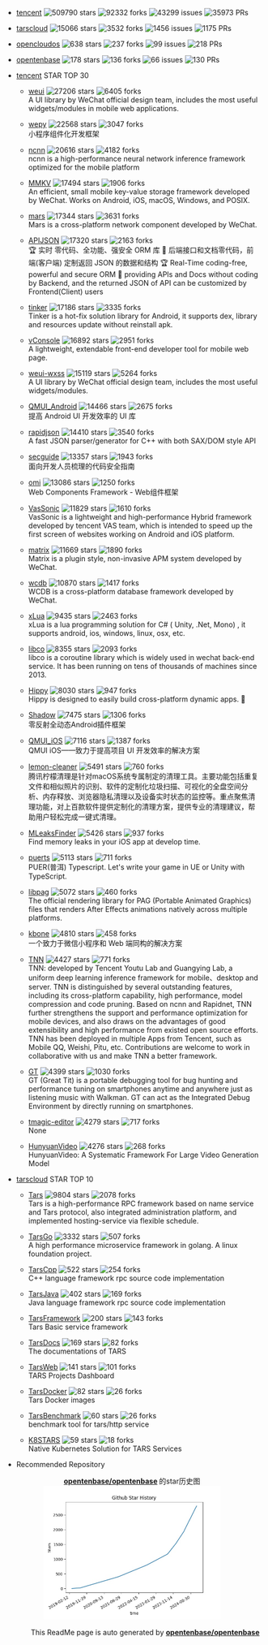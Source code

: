 
+ [tencent](https://github.com/tencent)
![509790 stars](https://img.shields.io/badge/Stars-509790-green)
![92332 forks](https://img.shields.io/badge/Forks-92332-green)
![43299 issues](https://img.shields.io/badge/Issues-43299-green)
![35973 PRs](https://img.shields.io/badge/PRs-35973-green)

+ [tarscloud](https://github.com/tarscloud)
![15066 stars](https://img.shields.io/badge/Stars-15066-green)
![3532 forks](https://img.shields.io/badge/Forks-3532-green)
![1456 issues](https://img.shields.io/badge/Issues-1456-green)
![1175 PRs](https://img.shields.io/badge/PRs-1175-green)

+ [opencloudos](https://github.com/opencloudos)
![638 stars](https://img.shields.io/badge/Stars-638-green)
![237 forks](https://img.shields.io/badge/Forks-237-green)
![99 issues](https://img.shields.io/badge/Issues-99-green)
![218 PRs](https://img.shields.io/badge/PRs-218-green)

+ [opentenbase](https://github.com/opentenbase)
![178 stars](https://img.shields.io/badge/Stars-178-green)
![136 forks](https://img.shields.io/badge/Forks-136-green)
![66 issues](https://img.shields.io/badge/Issues-66-green)
![130 PRs](https://img.shields.io/badge/PRs-130-green)



+ [tencent](https://github.com/tencent) STAR TOP 30
    
    + [weui](https://github.com/tencent/weui) 
    ![27206 stars](https://img.shields.io/badge/Stars-27206-green)
    ![6405 forks](https://img.shields.io/badge/Forks-6405-green)  
    A UI library by WeChat official design team, includes the most useful widgets/modules in mobile web applications.
    
    + [wepy](https://github.com/tencent/wepy) 
    ![22568 stars](https://img.shields.io/badge/Stars-22568-green)
    ![3047 forks](https://img.shields.io/badge/Forks-3047-green)  
    小程序组件化开发框架
    
    + [ncnn](https://github.com/tencent/ncnn) 
    ![20616 stars](https://img.shields.io/badge/Stars-20616-green)
    ![4182 forks](https://img.shields.io/badge/Forks-4182-green)  
    ncnn is a high-performance neural network inference framework optimized for the mobile platform
    
    + [MMKV](https://github.com/tencent/MMKV) 
    ![17494 stars](https://img.shields.io/badge/Stars-17494-green)
    ![1906 forks](https://img.shields.io/badge/Forks-1906-green)  
    An efficient, small mobile key-value storage framework developed by WeChat. Works on Android, iOS, macOS, Windows, and POSIX.
    
    + [mars](https://github.com/tencent/mars) 
    ![17344 stars](https://img.shields.io/badge/Stars-17344-green)
    ![3631 forks](https://img.shields.io/badge/Forks-3631-green)  
    Mars is a cross-platform network component  developed by WeChat.
    
    + [APIJSON](https://github.com/tencent/APIJSON) 
    ![17320 stars](https://img.shields.io/badge/Stars-17320-green)
    ![2163 forks](https://img.shields.io/badge/Forks-2163-green)  
    🏆 实时 零代码、全功能、强安全 ORM 库 🚀 后端接口和文档零代码，前端(客户端) 定制返回 JSON 的数据和结构 🏆 Real-Time coding-free, powerful and secure ORM 🚀  providing APIs and Docs without coding by Backend, and the returned JSON of API can be customized by Frontend(Client) users
    
    + [tinker](https://github.com/tencent/tinker) 
    ![17186 stars](https://img.shields.io/badge/Stars-17186-green)
    ![3335 forks](https://img.shields.io/badge/Forks-3335-green)  
    Tinker is a hot-fix solution library for Android, it supports dex, library and resources update without reinstall apk.
    
    + [vConsole](https://github.com/tencent/vConsole) 
    ![16892 stars](https://img.shields.io/badge/Stars-16892-green)
    ![2951 forks](https://img.shields.io/badge/Forks-2951-green)  
    A lightweight, extendable front-end developer tool for mobile web page.
    
    + [weui-wxss](https://github.com/tencent/weui-wxss) 
    ![15119 stars](https://img.shields.io/badge/Stars-15119-green)
    ![5264 forks](https://img.shields.io/badge/Forks-5264-green)  
    A UI library by WeChat official design team, includes the most useful widgets/modules.
    
    + [QMUI_Android](https://github.com/tencent/QMUI_Android) 
    ![14466 stars](https://img.shields.io/badge/Stars-14466-green)
    ![2675 forks](https://img.shields.io/badge/Forks-2675-green)  
    提高 Android UI 开发效率的 UI 库
    
    + [rapidjson](https://github.com/tencent/rapidjson) 
    ![14410 stars](https://img.shields.io/badge/Stars-14410-green)
    ![3540 forks](https://img.shields.io/badge/Forks-3540-green)  
    A fast JSON parser/generator for C++ with both SAX/DOM style API
    
    + [secguide](https://github.com/tencent/secguide) 
    ![13357 stars](https://img.shields.io/badge/Stars-13357-green)
    ![1943 forks](https://img.shields.io/badge/Forks-1943-green)  
    面向开发人员梳理的代码安全指南
    
    + [omi](https://github.com/tencent/omi) 
    ![13086 stars](https://img.shields.io/badge/Stars-13086-green)
    ![1250 forks](https://img.shields.io/badge/Forks-1250-green)  
    Web Components Framework - Web组件框架
    
    + [VasSonic](https://github.com/tencent/VasSonic) 
    ![11829 stars](https://img.shields.io/badge/Stars-11829-green)
    ![1610 forks](https://img.shields.io/badge/Forks-1610-green)  
    VasSonic is a lightweight and high-performance Hybrid framework developed by tencent VAS team, which is intended to speed up the first screen of websites working on Android and iOS platform. 
    
    + [matrix](https://github.com/tencent/matrix) 
    ![11669 stars](https://img.shields.io/badge/Stars-11669-green)
    ![1890 forks](https://img.shields.io/badge/Forks-1890-green)  
    Matrix is a plugin style, non-invasive APM system developed by WeChat.
    
    + [wcdb](https://github.com/tencent/wcdb) 
    ![10870 stars](https://img.shields.io/badge/Stars-10870-green)
    ![1417 forks](https://img.shields.io/badge/Forks-1417-green)  
    WCDB is a cross-platform database framework developed by WeChat.
    
    + [xLua](https://github.com/tencent/xLua) 
    ![9435 stars](https://img.shields.io/badge/Stars-9435-green)
    ![2463 forks](https://img.shields.io/badge/Forks-2463-green)  
    xLua is a lua programming solution for  C# ( Unity, .Net, Mono) , it supports android, ios, windows, linux, osx, etc.
    
    + [libco](https://github.com/tencent/libco) 
    ![8355 stars](https://img.shields.io/badge/Stars-8355-green)
    ![2093 forks](https://img.shields.io/badge/Forks-2093-green)  
    libco is a coroutine library which is widely used in wechat  back-end service. It has been running on tens of thousands of machines since 2013.
    
    + [Hippy](https://github.com/tencent/Hippy) 
    ![8030 stars](https://img.shields.io/badge/Stars-8030-green)
    ![947 forks](https://img.shields.io/badge/Forks-947-green)  
    Hippy is designed to easily build cross-platform dynamic apps. 👏
    
    + [Shadow](https://github.com/tencent/Shadow) 
    ![7475 stars](https://img.shields.io/badge/Stars-7475-green)
    ![1306 forks](https://img.shields.io/badge/Forks-1306-green)  
    零反射全动态Android插件框架
    
    + [QMUI_iOS](https://github.com/tencent/QMUI_iOS) 
    ![7116 stars](https://img.shields.io/badge/Stars-7116-green)
    ![1387 forks](https://img.shields.io/badge/Forks-1387-green)  
    QMUI iOS——致力于提高项目 UI 开发效率的解决方案
    
    + [lemon-cleaner](https://github.com/tencent/lemon-cleaner) 
    ![5491 stars](https://img.shields.io/badge/Stars-5491-green)
    ![760 forks](https://img.shields.io/badge/Forks-760-green)  
    腾讯柠檬清理是针对macOS系统专属制定的清理工具。主要功能包括重复文件和相似照片的识别、软件的定制化垃圾扫描、可视化的全盘空间分析、内存释放、浏览器隐私清理以及设备实时状态的监控等。重点聚焦清理功能，对上百款软件提供定制化的清理方案，提供专业的清理建议，帮助用户轻松完成一键式清理。
    
    + [MLeaksFinder](https://github.com/tencent/MLeaksFinder) 
    ![5426 stars](https://img.shields.io/badge/Stars-5426-green)
    ![937 forks](https://img.shields.io/badge/Forks-937-green)  
    Find memory leaks in your iOS app at develop time.
    
    + [puerts](https://github.com/tencent/puerts) 
    ![5113 stars](https://img.shields.io/badge/Stars-5113-green)
    ![711 forks](https://img.shields.io/badge/Forks-711-green)  
    PUER(普洱) Typescript. Let's write your game in UE or Unity with TypeScript.
    
    + [libpag](https://github.com/tencent/libpag) 
    ![5072 stars](https://img.shields.io/badge/Stars-5072-green)
    ![460 forks](https://img.shields.io/badge/Forks-460-green)  
    The official rendering library for PAG (Portable Animated Graphics) files that renders After Effects animations natively across multiple platforms.
    
    + [kbone](https://github.com/tencent/kbone) 
    ![4810 stars](https://img.shields.io/badge/Stars-4810-green)
    ![458 forks](https://img.shields.io/badge/Forks-458-green)  
    一个致力于微信小程序和 Web 端同构的解决方案
    
    + [TNN](https://github.com/tencent/TNN) 
    ![4427 stars](https://img.shields.io/badge/Stars-4427-green)
    ![771 forks](https://img.shields.io/badge/Forks-771-green)  
    TNN: developed by Tencent Youtu Lab and Guangying Lab, a uniform deep learning inference framework for mobile、desktop and server. TNN is distinguished by several outstanding features, including its cross-platform capability, high performance, model compression and code pruning. Based on ncnn and Rapidnet, TNN further strengthens the support and performance optimization for mobile devices, and also draws on the advantages of good extensibility and high performance from existed open source efforts. TNN has been deployed in multiple Apps from Tencent, such as Mobile QQ, Weishi, Pitu, etc. Contributions are welcome to work in collaborative with us and make TNN a better framework. 
    
    + [GT](https://github.com/tencent/GT) 
    ![4399 stars](https://img.shields.io/badge/Stars-4399-green)
    ![1030 forks](https://img.shields.io/badge/Forks-1030-green)  
    GT (Great Tit) is a portable debugging tool for bug hunting and performance tuning on smartphones anytime and anywhere just as listening music with Walkman. GT can act as the Integrated Debug Environment by directly running on smartphones.
    
    + [tmagic-editor](https://github.com/tencent/tmagic-editor) 
    ![4279 stars](https://img.shields.io/badge/Stars-4279-green)
    ![717 forks](https://img.shields.io/badge/Forks-717-green)  
    None
    
    + [HunyuanVideo](https://github.com/tencent/HunyuanVideo) 
    ![4276 stars](https://img.shields.io/badge/Stars-4276-green)
    ![268 forks](https://img.shields.io/badge/Forks-268-green)  
    HunyuanVideo: A Systematic Framework For Large Video Generation Model
    

+ [tarscloud](https://github.com/tarscloud) STAR TOP 10
    
    + [Tars](https://github.com/tarscloud/Tars) 
    ![9804 stars](https://img.shields.io/badge/Stars-9804-green)
    ![2078 forks](https://img.shields.io/badge/Forks-2078-green)  
    Tars is a high-performance RPC framework based on name service and Tars protocol, also integrated administration platform, and implemented hosting-service via flexible schedule.
    
    + [TarsGo](https://github.com/tarscloud/TarsGo) 
    ![3332 stars](https://img.shields.io/badge/Stars-3332-green)
    ![507 forks](https://img.shields.io/badge/Forks-507-green)  
    A  high performance microservice  framework  in golang. A linux foundation project.
    
    + [TarsCpp](https://github.com/tarscloud/TarsCpp) 
    ![522 stars](https://img.shields.io/badge/Stars-522-green)
    ![254 forks](https://img.shields.io/badge/Forks-254-green)  
    C++ language framework rpc source code implementation
    
    + [TarsJava](https://github.com/tarscloud/TarsJava) 
    ![402 stars](https://img.shields.io/badge/Stars-402-green)
    ![169 forks](https://img.shields.io/badge/Forks-169-green)  
    Java language framework rpc source code implementation
    
    + [TarsFramework](https://github.com/tarscloud/TarsFramework) 
    ![200 stars](https://img.shields.io/badge/Stars-200-green)
    ![143 forks](https://img.shields.io/badge/Forks-143-green)  
    Tars Basic service framework
    
    + [TarsDocs](https://github.com/tarscloud/TarsDocs) 
    ![169 stars](https://img.shields.io/badge/Stars-169-green)
    ![82 forks](https://img.shields.io/badge/Forks-82-green)  
    The documentations of TARS
    
    + [TarsWeb](https://github.com/tarscloud/TarsWeb) 
    ![141 stars](https://img.shields.io/badge/Stars-141-green)
    ![101 forks](https://img.shields.io/badge/Forks-101-green)  
    TARS Projects Dashboard
    
    + [TarsDocker](https://github.com/tarscloud/TarsDocker) 
    ![82 stars](https://img.shields.io/badge/Stars-82-green)
    ![26 forks](https://img.shields.io/badge/Forks-26-green)  
    Tars Docker  images
    
    + [TarsBenchmark](https://github.com/tarscloud/TarsBenchmark) 
    ![60 stars](https://img.shields.io/badge/Stars-60-green)
    ![26 forks](https://img.shields.io/badge/Forks-26-green)  
    benchmark tool for tars/http service
    
    + [K8STARS](https://github.com/tarscloud/K8STARS) 
    ![59 stars](https://img.shields.io/badge/Stars-59-green)
    ![18 forks](https://img.shields.io/badge/Forks-18-green)  
    Native Kubernetes  Solution for TARS Services
    


+ Recommended Repository  
<p align="center">
      <strong>
        <a href="https://github.com/opentenbase/opentenbase" target="_blank">opentenbase/opentenbase</a>
      </strong>  的star历史图
  <br>
  <img src="https://raw.githubusercontent.com/ButterAndButterfly/GithubTools/master/data/stars_history.jpg" width="350px"></img>    
</p>

<p align="right">
      This ReadMe page is auto generated by 
      <strong>
        <a href="https://github.com/opentenbase/opentenbase" target="_blank">opentenbase/opentenbase</a><br>
      </strong>   
</p>